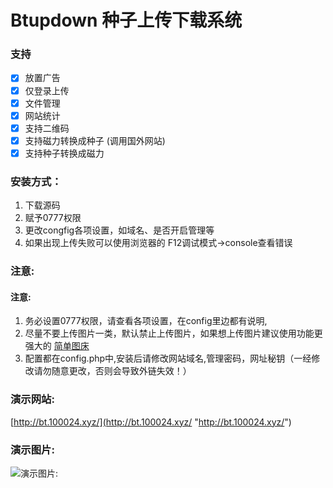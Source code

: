 # Btupdown 种子上传下载系统
### 支持
- [x] 放置广告
- [x] 仅登录上传
- [x] 文件管理
- [x] 网站统计
- [x] 支持二维码
- [x] 支持磁力转换成种子 (调用国外网站)
- [x] 支持种子转换成磁力

### 安装方式：
1. 下载源码
2. 赋予0777权限
3. 更改congfig各项设置，如域名、是否开启管理等
4. 如果出现上传失败可以使用浏览器的 F12调试模式->console查看错误
### 注意:
#### 注意:
1. 务必设置0777权限，请查看各项设置，在config里边都有说明,
2. 尽量不要上传图片一类，默认禁止上传图片，如果想上传图片建议使用功能更强大的 [简单图床](https://github.com/icret/easyImages2.0 "简单图床")
3. 配置都在config.php中,安装后请修改网站域名,管理密码，网址秘钥（一经修改请勿随意更改，否则会导致外链失效！）

### 演示网站:
[http://bt.100024.xyz/](http://bt.100024.xyz/ "http://bt.100024.xyz/")
### 演示图片:
![演示图片:](https://i1.100024.xyz/i/2019/06/19/12qhqs6.gif)